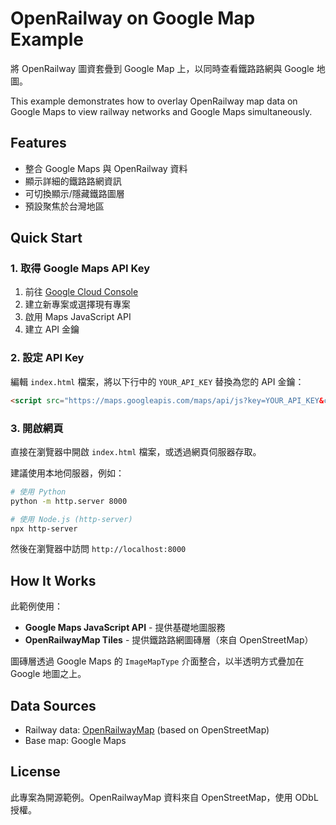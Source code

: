 # OpenRailway on Google Map Example

將 OpenRailway 圖資套疊到 Google Map 上，以同時查看鐵路路網與 Google 地圖。

This example demonstrates how to overlay OpenRailway map data on Google Maps to view railway networks and Google Maps simultaneously.

## Features

- 整合 Google Maps 與 OpenRailway 資料
- 顯示詳細的鐵路路網資訊
- 可切換顯示/隱藏鐵路圖層
- 預設聚焦於台灣地區

## Quick Start

### 1. 取得 Google Maps API Key

1. 前往 [Google Cloud Console](https://console.cloud.google.com/)
2. 建立新專案或選擇現有專案
3. 啟用 Maps JavaScript API
4. 建立 API 金鑰

### 2. 設定 API Key

編輯 `index.html` 檔案，將以下行中的 `YOUR_API_KEY` 替換為您的 API 金鑰：

```html
<script src="https://maps.googleapis.com/maps/api/js?key=YOUR_API_KEY&callback=initMap&v=weekly" async defer></script>
```

### 3. 開啟網頁

直接在瀏覽器中開啟 `index.html` 檔案，或透過網頁伺服器存取。

建議使用本地伺服器，例如：

```bash
# 使用 Python
python -m http.server 8000

# 使用 Node.js (http-server)
npx http-server
```

然後在瀏覽器中訪問 `http://localhost:8000`

## How It Works

此範例使用：
- **Google Maps JavaScript API** - 提供基礎地圖服務
- **OpenRailwayMap Tiles** - 提供鐵路路網圖磚層（來自 OpenStreetMap）

圖磚層透過 Google Maps 的 `ImageMapType` 介面整合，以半透明方式疊加在 Google 地圖之上。

## Data Sources

- Railway data: [OpenRailwayMap](https://www.openrailwaymap.org/) (based on OpenStreetMap)
- Base map: Google Maps

## License

此專案為開源範例。OpenRailwayMap 資料來自 OpenStreetMap，使用 ODbL 授權。